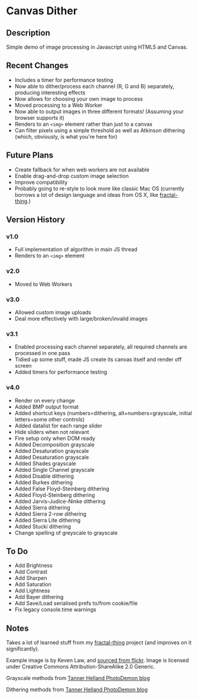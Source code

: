 # Canvas Dither

## Description
Simple demo of image processing in Javascript using HTML5 and Canvas.

## Recent Changes
- Includes a timer for performance testing
- Now able to dither/process each channel (R, G and B) separately, producing interesting effects
- Now allows for choosing your own image to process
- Moved processing to a Web Worker
- Now able to output images in three different formats! (Assuming your browser supports it)
- Renders to an `<img>` element rather than just to a canvas
- Can filter pixels using a simple threshold as well as Atkinson dithering (which, obviously, is what you're here for)

## Future Plans
- Create fallback for when web workers are not available
- Enable drag-and-drop custom image selection
- Improve compatibility
- Probably going to re-style to look more like classic Mac OS (currently borrows a lot of design language and ideas from OS X, like [fractal-thing](https://github.com/geoffstokes/fractal-thing).)

## Version History
### v1.0
- Full implementation of algorithm in main JS thread
- Renders to an `<img>` element

### v2.0
- Moved to Web Workers

### v3.0
- Allowed custom image uploads
- Deal more effectively with large/broken/invalid images

### v3.1
- Enabled processing each channel separately, all required channels are processed in one pass
- Tidied up some stuff, made JS create its canvas itself and render off screen
- Added timers for performance testing

### v4.0
- Render on every change
- Added BMP output format
- Added shortcut keys (numbers=dithering, alt+numbers=grayscale, initial letters=some other controls)
- Added datalist for each range slider
- Hide sliders when not relevant
- Fire setup only when DOM ready
- Added Decomposition grayscale
- Added Desaturation grayscale
- Added Desaturation grayscale
- Added Shades grayscale
- Added Single Channel grayscale
- Added Disable dithering
- Added Burkes dithering
- Added False Floyd-Steinberg dithering
- Added Floyd-Steinberg dithering
- Added Jarvis-Judice-Ninke dithering
- Added Sierra dithering
- Added Sierra 2-row dithering
- Added Sierra Lite dithering
- Added Stucki dithering
- Change spelling of greyscale to grayscale

## To Do
- Add Brightness
- Add Contrast
- Add Sharpen
- Add Saturation
- Add Lightness
- Add Bayer dithering
- Add Save/Load serialised prefs to/from cookie/file
- Fix legacy console.time warnings

## Notes
Takes a lot of learned stuff from my [fractal-thing](https://github.com/ticky/fractal-thing) project (and improves on it significantly).

Example image is by Keven Law, and [sourced from flickr](http://www.flickr.com/photos/kevenlaw/2308263346/). Image is licensed under Creative Commons Attribution-ShareAlike 2.0 Generic.

Grayscale methods from [Tanner Helland PhotoDemon blog](http://www.tannerhelland.com/3643/grayscale-image-algorithm-vb6/)

Dithering methods from [Tanner Helland PhotoDemon blog](http://www.tannerhelland.com/4660/dithering-eleven-algorithms-source-code/)
